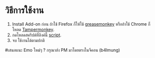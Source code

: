 # วิธีการใช้งาน
1. Install Add-on ก่อน  ถ้าใช้ Firefox ก็ให้ใช้ [greasemonkey](https://addons.mozilla.org/en-US/firefox/addon/greasemonkey/) หรือถ้าใช้ Chrome ก็โหลด [Tampermonkey](https://chrome.google.com/webstore/detail/tampermonkey/dhdgffkkebhmkfjojejmpbldmpobfkfo?hl=en).
2. กดโหลดสคริปต์ที่ลิงค์นี้ [script](https://github.com/b4lmung/EmoGcon/raw/master/EmoGcon.user.js).
3. จบ ใช้งานได้ตามปกติ


#เสนอแนะ Emo ใหม่ๆ ?
กรุณาส่ง PM มาโดยตรงในจีคอน (b4lmung)

